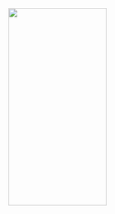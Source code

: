 <img src="https://media.giphy.com/media/vFKqnCdLPNOKc/giphy.gif" alt="" data-canonical-src="https://gyazo.com/eb5c5741b6a9a16c692170a41a49c858.png" width="200" height="400" />
